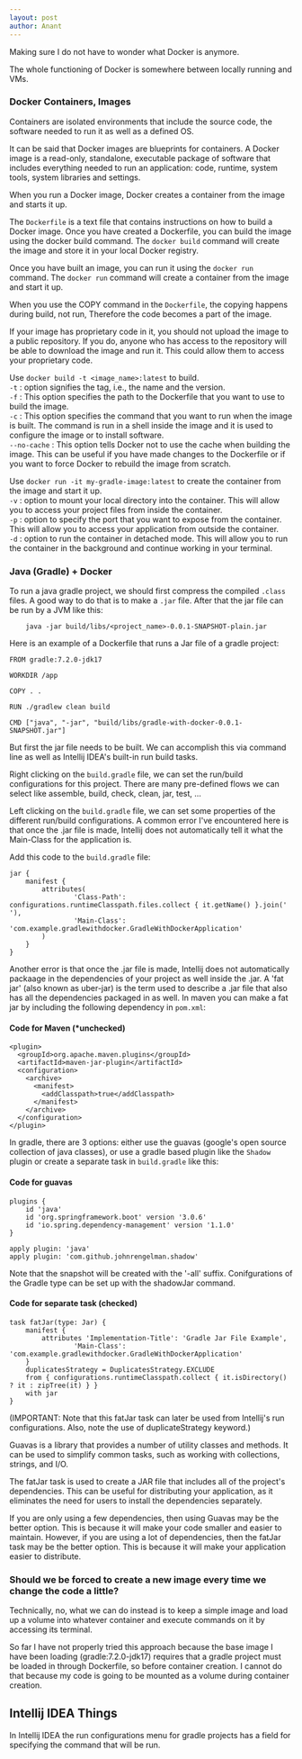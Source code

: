 ```yaml
---
layout: post
author: Anant
---
```


Making sure I do not have to wonder what Docker is anymore.

The whole functioning of Docker is somewhere between locally running and VMs. 

### Docker Containers, Images
Containers are isolated environments that include the source code, the software needed to run it as well as a defined OS.


It can be said that Docker images are blueprints for containers. A Docker image is a read-only, standalone, executable package of software that includes everything needed to run an application: code, runtime, system tools, system libraries and settings.

When you run a Docker image, Docker creates a container from the image and starts it up.

The `Dockerfile` is a text file that contains instructions on how to build a Docker image. Once you have created a Dockerfile, you can build the image using the docker build command. The `docker build` command will create the image and store it in your local Docker registry.

Once you have built an image, you can run it using the `docker run` command. The `docker run` command will create a container from the image and start it up.

When you use the COPY command in the `Dockerfile`, the copying happens during build, not run, Therefore the code becomes a part of the image.

If your image has proprietary code in it, you should not upload the image to a public repository. If you do, anyone who has access to the repository will be able to download the image and run it. This could allow them to access your proprietary code.

Use `docker build -t <image_name>:latest` to build.
<br>
`-t` : option signifies the tag, i.e., the name and the version. 
<br>
`-f` : This option specifies the path to the Dockerfile that you want to use to build the image. 
<br>
`-c` : This option specifies the command that you want to run when the image is built. The command is run in a shell inside the image and it is used to configure the image or to install software.
<br>
`--no-cache` : This option tells Docker not to use the cache when building the image. This can be useful if you have made changes to the Dockerfile or if you want to force Docker to rebuild the image from scratch.

Use `docker run -it my-gradle-image:latest` to create the container from the image and start it up.
<br>
`-v` : option to mount your local directory into the container. This will allow you to access your project files from inside the container.
<br>
`-p` : option to specify the port that you want to expose from the container. This will allow you to access your application from outside the container.
<br>
`-d` : option to run the container in detached mode. This will allow you to run the container in the background and continue working in your terminal.

### Java (Gradle) + Docker
To run a java gradle project, we should first compress the compiled `.class` files. A good way to do that is to make a `.jar` file. After that the jar file can be run by a JVM like this:

```
    java -jar build/libs/<project_name>-0.0.1-SNAPSHOT-plain.jar 
```

Here is an example of a Dockerfile that runs a Jar file of a gradle project:

```
FROM gradle:7.2.0-jdk17

WORKDIR /app

COPY . .

RUN ./gradlew clean build

CMD ["java", "-jar", "build/libs/gradle-with-docker-0.0.1-SNAPSHOT.jar"]
```


But first the jar file needs to be built. We can accomplish this via command line as well as Intellij IDEA's built-in run build tasks. 

Right clicking on the `build.gradle` file, we can set the run/build configurations for this project.
There are many pre-defined flows we can select like assemble, build, check, clean, jar, test, ...

Left clicking on the `build.gradle` file, we can set some properties of the different run/build configurations. A common error I've encountered here is that once the .jar file is made, Intellij does not automatically tell it what the Main-Class for the application is. 

Add this code to the `build.gradle` file: 

```
jar {
    manifest {
        attributes(
                'Class-Path': configurations.runtimeClasspath.files.collect { it.getName() }.join(' '),
                'Main-Class': 'com.example.gradlewithdocker.GradleWithDockerApplication'
        )
    }
}
```

Another error is that once the .jar file is made, Intellij does not automatically packaage in the dependencies of your project as well inside the .jar. A 'fat jar' (also known as uber-jar) is the term used to describe a .jar file that also has all the dependencies packaged in as well.
In maven you can make a fat jar by including the following dependency in `pom.xml`:

#### Code for Maven (*unchecked)
```
<plugin>
  <groupId>org.apache.maven.plugins</groupId>
  <artifactId>maven-jar-plugin</artifactId>
  <configuration>
    <archive>
      <manifest>
        <addClasspath>true</addClasspath>
      </manifest>
    </archive>
  </configuration>
</plugin>
```


In gradle, there are 3 options: either use the guavas (google's open source collection of java classes), or use a gradle based plugin like the `Shadow` plugin or create a separate task in `build.gradle` like this:

#### Code for guavas
```
plugins {
    id 'java'
    id 'org.springframework.boot' version '3.0.6'
    id 'io.spring.dependency-management' version '1.1.0'
}

apply plugin: 'java'
apply plugin: 'com.github.johnrengelman.shadow'
```
Note that the snapshot will be created with the '-all' suffix. Conifgurations of the Gradle type can be set up with the shadowJar command.

#### Code for separate task (checked)
```
task fatJar(type: Jar) {
    manifest {
        attributes 'Implementation-Title': 'Gradle Jar File Example',
                'Main-Class': 'com.example.gradlewithdocker.GradleWithDockerApplication'
    }
    duplicatesStrategy = DuplicatesStrategy.EXCLUDE
    from { configurations.runtimeClasspath.collect { it.isDirectory() ? it : zipTree(it) } }
    with jar
}
```
(IMPORTANT: Note that this fatJar task can later be used from Intellij's run configurations. Also, note the use of duplicateStrategy keyword.)

Guavas is a library that provides a number of utility classes and methods. It can be used to simplify common tasks, such as working with collections, strings, and I/O.

The fatJar task is used to create a JAR file that includes all of the project's dependencies. This can be useful for distributing your application, as it eliminates the need for users to install the dependencies separately.

If you are only using a few dependencies, then using Guavas may be the better option. This is because it will make your code smaller and easier to maintain. However, if you are using a lot of dependencies, then the fatJar task may be the better option. This is because it will make your application easier to distribute.

### Should we be forced to create a new image every time we change the code a little?

Technically, no, what we can do instead is to keep a simple image and load up a volume into whatever container and execute commands on it by accessing its terminal.

So far I have not properly tried this approach because the base image I have been loading (gradle:7.2.0-jdk17) requires that a gradle project must be loaded in through Dockerfile, so before container creation. I cannot do that because my code is going to be mounted as a volume during container creation.


## Intellij IDEA Things
In Intellij IDEA the run configurations menu for gradle projects has a field for specifying the command that will be run.